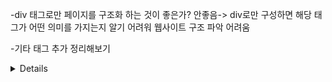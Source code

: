 -div 태그로만 페이지를 구조화 하는 것이 좋은가?
안좋음-> div로만 구성하면 해당 태그가 어떤 의미를 가지는지 알기 어려워 웹사이트 구조 파악 어려움

-기타 태그 추가 정리해보기 
<details> : 사용자가 보거나 숨길 수 있는 추가 세부 정보를 정의하는 태그
<figure> : 일러스트레이션, 다이어그램, 사진, 코드 목록 같은 자체 포함된 콘텐츠를 지정

-Sementic Tag를 잘 활용하였을 때 장점은? 🍠
웹사이트 구조 파악 용이

-그러면, inline-block은 어떠한 방식으로 동작할까요? 🍠
기본적으론 inline element와 같이 한 줄에 다른 element들과 배치 가능
하지만, width와 height 및 다른 속성 값들을 지정가능함

-block, inline, inline-block 직접 html과 css를 활용해서 무엇이 다른지, VS Code Live Server Extension을 활용하여, 실습 한 이미지를 첨부하여 설명해주세요. 🍠

block, inline, inline-block 모두 height, width를 50px로 설정했음
이때 block은 height와 width가 변경되면서 한줄을 혼자 사용하고 있고
inline의 경우 다른 element와 줄을 함께 쓰지만 height와 width값은 변하지 않음
inline-block의 경우 다른 element와 줄을 함께 쓰면서 height와 width값도 변함